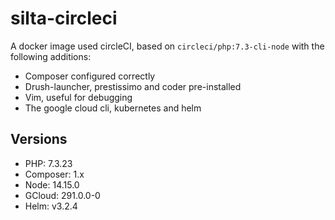 # silta-circleci
A docker image used circleCI, based on `circleci/php:7.3-cli-node` with the following additions:

- Composer configured correctly
- Drush-launcher, prestissimo and coder pre-installed
- Vim, useful for debugging
- The google cloud cli, kubernetes and helm

## Versions
- PHP: 7.3.23
- Composer: 1.x
- Node: 14.15.0
- GCloud: 291.0.0-0
- Helm: v3.2.4
